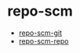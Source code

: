 # repo-scm

- [repo-scm-git](https://github.com/repo-scm/git)
- [repo-scm-repo](https://github.com/repo-scm/repo)
